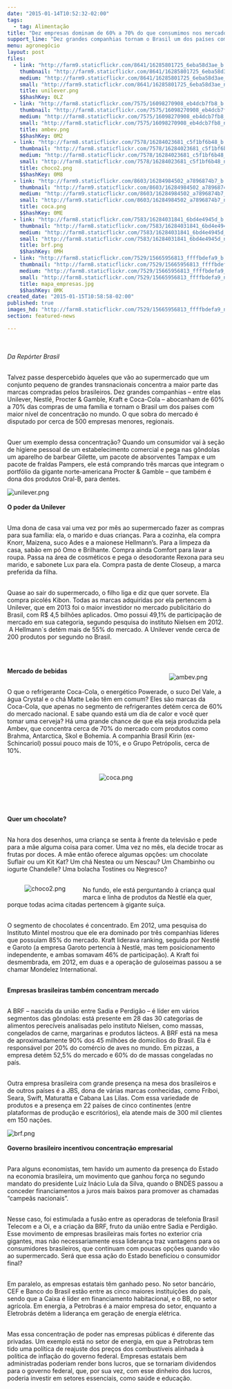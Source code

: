```yaml
---
date: "2015-01-14T10:52:32-02:00"
tags:
  - tag: Alimentação
title: "Dez empresas dominam de 60% a 70% do que consumimos nos mercados"
support_line: "Dez grandes companhias tornam o Brasil um dos países com maior nível de concentração."
menu: agronegócio
layout: post
files:
  - link: "http://farm9.staticflickr.com/8641/16285801725_6eba58d3ae_b.jpg"
    thumbnail: "http://farm9.staticflickr.com/8641/16285801725_6eba58d3ae_t.jpg"
    medium: "http://farm9.staticflickr.com/8641/16285801725_6eba58d3ae_z.jpg"
    small: "http://farm9.staticflickr.com/8641/16285801725_6eba58d3ae_n.jpg"
    title: unilever.png
    $$hashKey: 0LZ
  - link: "http://farm8.staticflickr.com/7575/16098270908_eb4dcb7fb8_b.jpg"
    thumbnail: "http://farm8.staticflickr.com/7575/16098270908_eb4dcb7fb8_t.jpg"
    medium: "http://farm8.staticflickr.com/7575/16098270908_eb4dcb7fb8_z.jpg"
    small: "http://farm8.staticflickr.com/7575/16098270908_eb4dcb7fb8_n.jpg"
    title: ambev.png
    $$hashKey: 0M2
  - link: "http://farm8.staticflickr.com/7578/16284023681_c5f1bf6b48_b.jpg"
    thumbnail: "http://farm8.staticflickr.com/7578/16284023681_c5f1bf6b48_t.jpg"
    medium: "http://farm8.staticflickr.com/7578/16284023681_c5f1bf6b48_z.jpg"
    small: "http://farm8.staticflickr.com/7578/16284023681_c5f1bf6b48_n.jpg"
    title: choco2.png
    $$hashKey: 0M8
  - link: "http://farm9.staticflickr.com/8603/16284984502_a7896874b7_b.jpg"
    thumbnail: "http://farm9.staticflickr.com/8603/16284984502_a7896874b7_t.jpg"
    medium: "http://farm9.staticflickr.com/8603/16284984502_a7896874b7_z.jpg"
    small: "http://farm9.staticflickr.com/8603/16284984502_a7896874b7_n.jpg"
    title: coca.png
    $$hashKey: 0ME
  - link: "http://farm8.staticflickr.com/7583/16284031841_6bd4e4945d_b.jpg"
    thumbnail: "http://farm8.staticflickr.com/7583/16284031841_6bd4e4945d_t.jpg"
    medium: "http://farm8.staticflickr.com/7583/16284031841_6bd4e4945d_z.jpg"
    small: "http://farm8.staticflickr.com/7583/16284031841_6bd4e4945d_n.jpg"
    title: brf.png
    $$hashKey: 0MH
  - link: "http://farm8.staticflickr.com/7529/15665956813_ffffbdefa9_b.jpg"
    thumbnail: "http://farm8.staticflickr.com/7529/15665956813_ffffbdefa9_t.jpg"
    medium: "http://farm8.staticflickr.com/7529/15665956813_ffffbdefa9_z.jpg"
    small: "http://farm8.staticflickr.com/7529/15665956813_ffffbdefa9_n.jpg"
    title: mapa_empresas.jpg
    $$hashKey: 0MK
created_date: "2015-01-15T10:58:58-02:00"
published: true
images_hd: "http://farm8.staticflickr.com/7529/15665956813_ffffbdefa9_n.jpg"
section: featured-news

---
```

<p><br />
&nbsp;<br />
<em>Da Rep&oacute;rter Brasil</em></p>

<p><br />
Talvez passe despercebido &agrave;queles que v&atilde;o ao supermercado que um conjunto pequeno de grandes transnacionais concentra a maior parte das marcas compradas pelos brasileiros. Dez grandes companhias &ndash; entre elas Unilever, Nestl&eacute;, Procter &amp; Gamble, Kraft e Coca-Cola &ndash; abocanham de 60% a 70% das compras de uma fam&iacute;lia e tornam o Brasil um dos pa&iacute;ses com maior n&iacute;vel de concentra&ccedil;&atilde;o no mundo. O que sobra do mercado &eacute; disputado por cerca de 500 empresas menores, regionais.</p>

<p><br />
Quer um exemplo dessa concentra&ccedil;&atilde;o? Quando um consumidor vai &agrave; se&ccedil;&atilde;o de higiene pessoal de um estabelecimento comercial e pega nas g&ocirc;ndolas um aparelho de barbear Gilette, um pacote de absorventes Tampax e um pacote de fraldas Pampers, ele est&aacute; comprando tr&ecirc;s marcas que integram o portf&oacute;lio da gigante norte-americana Procter &amp; Gamble &ndash; que tamb&eacute;m &eacute; dona dos produtos Oral-B, para dentes.</p>

<p><img alt="unilever.png" src="http://farm9.staticflickr.com/8641/16285801725_6eba58d3ae_b.jpg" /><br />
<br />
<strong>O poder da Unilever</strong></p>

<p><br />
Uma dona de casa vai uma vez por m&ecirc;s ao supermercado fazer as compras para sua fam&iacute;lia: ela, o marido e duas crian&ccedil;as. Para a cozinha, ela compra Knorr, Maizena, suco Ades e a maionese Hellmann&rsquo;s. Para a limpeza da casa, sab&atilde;o em p&oacute; Omo e Brilhante. Compra ainda Comfort para lavar a roupa. Passa na &aacute;rea de cosm&eacute;ticos e pega o desodorante Rexona para seu marido, e sabonete Lux para ela. Compra pasta de dente Closeup, a marca preferida da filha.</p>

<p><br />
Quase ao sair do supermercado, o filho liga e diz que quer sorvete. Ela compra picol&eacute;s Kibon. Todas as marcas adquiridas por ela pertencem &agrave; Unilever, que em 2013 foi o maior investidor no mercado publicit&aacute;rio do Brasil, com R$ 4,5 bilh&otilde;es aplicados. Omo possui 49,1% de participa&ccedil;&atilde;o de mercado em sua categoria, segundo pesquisa do instituto Nielsen em 2012. &nbsp;A Hellmann&acute;s det&eacute;m mais de 55% do mercado. A Unilever vende cerca de 200 produtos por segundo no Brasil.</p>

<p><br />
&nbsp;</p>

<figure class="image" style="float:right"><img alt="ambev.png" src="http://farm8.staticflickr.com/7575/16098270908_eb4dcb7fb8_b.jpg" />
<figcaption></figcaption>
</figure>

<p><strong>Mercado de bebidas</strong></p>

<p><br />
O que o refrigerante Coca-Cola, o energ&eacute;tico Powerade, o suco Del Vale, a &aacute;gua Crystal e o ch&aacute; Matte Le&atilde;o t&ecirc;m em comum? Eles s&atilde;o marcas da Coca-Cola, que apenas no segmento de refrigerantes det&eacute;m cerca de 60% do mercado nacional. E sabe quando est&aacute; um dia de calor e voc&ecirc; quer tomar uma cerveja? H&aacute; uma grande chance de que ela seja produzida pela Ambev, que concentra cerca de 70% do mercado com produtos como Brahma, Antarctica, Skol e Bohemia. A companhia Brasil Kirin (ex-Schincariol) possui pouco mais de 10%, e o Grupo Petr&oacute;polis, cerca de 10%.</p>

<p>&nbsp;</p>

<p style="text-align:center"><img alt="coca.png" src="http://farm9.staticflickr.com/8603/16284984502_a7896874b7_b.jpg" /></p>

<p><br />
<br />
&nbsp;</p>

<p><strong>Quer um chocolate?</strong></p>

<p><br />
Na hora dos desenhos, uma crian&ccedil;a se senta &agrave; frente da televis&atilde;o e pede para a m&atilde;e alguma coisa para comer. Uma vez no m&ecirc;s, ela decide trocar as frutas por doces. A m&atilde;e ent&atilde;o oferece algumas op&ccedil;&otilde;es: um chocolate Suflair ou um Kit Kat? Um ch&aacute; Nestea ou um Nescau? Um Chambinho ou iogurte Chandelle? Uma bolacha Tostines ou Negresco?</p>

<figure class="image" style="float:left"><img alt="choco2.png" src="http://farm8.staticflickr.com/7578/16284023681_c5f1bf6b48_b.jpg" />
<figcaption></figcaption>
</figure>

<p><br />
No fundo, ele est&aacute; perguntando &agrave; crian&ccedil;a qual marca e linha de produtos da Nestl&eacute; ela quer, porque todas acima citadas pertencem &agrave; gigante su&iacute;&ccedil;a.</p>

<p><br />
O segmento de chocolates &eacute; concentrado. Em 2012, uma pesquisa do Instituto Mintel mostrou que ele era dominado por tr&ecirc;s companhias l&iacute;deres que possu&iacute;am 85% do mercado. Kraft liderava ranking, seguida por Nestl&eacute; e Garoto (a empresa Garoto pertencia &agrave; Nestl&eacute;, mas tem posicionamento independente, e ambas somavam 46% de participa&ccedil;&atilde;o). A Kraft foi desmembrada, em 2012, em duas e a opera&ccedil;&atilde;o de guloseimas passou a se chamar Mondelez International.</p>

<p><br />
<strong>Empresas brasileiras tamb&eacute;m concentram mercado</strong></p>

<p><br />
A BRF &ndash; nascida da uni&atilde;o entre Sadia e Perdig&atilde;o &ndash; &eacute; l&iacute;der em v&aacute;rios segmentos das g&ocirc;ndolas: est&aacute; presente em 28 das 30 categorias de alimentos perec&iacute;veis analisadas pelo instituto Nielsen, como massas, congelados de carne, margarinas e produtos l&aacute;cteos. A BRF est&aacute; na mesa de aproximadamente 90% dos 45 milh&otilde;es de domic&iacute;lios do Brasil. Ela &eacute; respons&aacute;vel por 20% do com&eacute;rcio de aves no mundo. Em pizzas, a empresa det&eacute;m 52,5% do mercado e 60% do de massas congeladas no pa&iacute;s.</p>

<p><br />
Outra empresa brasileira com grande presen&ccedil;a na mesa dos brasileiros e de outros pa&iacute;ses &eacute; a JBS, dona de v&aacute;rias marcas conhecidas, como Friboi, Seara, Swift, Maturatta e Cabana Las Lilas. Com essa variedade de produtos e a presen&ccedil;a em 22 pa&iacute;ses de cinco continentes (entre plataformas de produ&ccedil;&atilde;o e escrit&oacute;rios), ela atende mais de 300 mil clientes em 150 na&ccedil;&otilde;es.</p>

<p><img alt="brf.png" src="http://farm8.staticflickr.com/7583/16284031841_6bd4e4945d_b.jpg" /><br />
<br />
<strong>Governo brasileiro incentivou concentra&ccedil;&atilde;o empresarial</strong></p>

<p><br />
Para alguns economistas, tem havido um aumento da presen&ccedil;a do Estado na economia brasileira, um movimento que ganhou for&ccedil;a no segundo mandato do presidente Luiz In&aacute;cio Lula da Silva, quando o BNDES passou a conceder financiamentos a juros mais baixos para promover as chamadas &ldquo;campe&atilde;s nacionais&rdquo;.</p>

<p><br />
Nesse caso, foi estimulada a fus&atilde;o entre as operadoras de telefonia Brasil Telecom e a Oi, e a cria&ccedil;&atilde;o da BRF, fruto da uni&atilde;o entre Sadia e Perdig&atilde;o. Esse movimento de empresas brasileiras mais fortes no exterior cria gigantes, mas n&atilde;o necessariamente essa lideran&ccedil;a traz vantagens para os consumidores brasileiros, que continuam com poucas op&ccedil;&otilde;es quando v&atilde;o ao supermercado. Ser&aacute; que essa a&ccedil;&atilde;o do Estado beneficiou o consumidor final?</p>

<p><br />
Em paralelo, as empresas estatais t&ecirc;m ganhado peso. No setor banc&aacute;rio, CEF e Banco do Brasil est&atilde;o entre as cinco maiores institui&ccedil;&otilde;es do pa&iacute;s, sendo que a Caixa &eacute; l&iacute;der em financiamento habitacional, e o BB, no setor agr&iacute;cola. Em energia, a Petrobras &eacute; a maior empresa do setor, enquanto a Eletrobr&aacute;s det&eacute;m a lideran&ccedil;a em gera&ccedil;&atilde;o de energia el&eacute;trica.</p>

<p><br />
Mas essa concentra&ccedil;&atilde;o de poder nas empresas p&uacute;blicas &eacute; diferente das privadas. Um exemplo est&aacute; no setor de energia, em que a Petrobras tem tido uma pol&iacute;tica de reajuste dos pre&ccedil;os dos combust&iacute;veis alinhada &agrave; pol&iacute;tica de infla&ccedil;&atilde;o do governo federal. Empresas estatais bem administradas poderiam render bons lucros, que se tornariam dividendos para o governo federal, que, por sua vez, com esse dinheiro dos lucros, poderia investir em setores essenciais, como sa&uacute;de e educa&ccedil;&atilde;o.</p>
